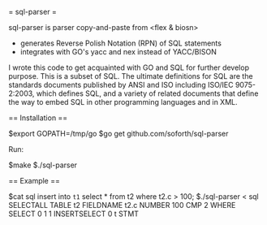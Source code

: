  = sql-parser =

 sql-parser is parser copy-and-paste from <flex & biosn>

 - generates Reverse Polish Notation (RPN) of SQL statements
 - integrates with GO's yacc and nex instead of YACC/BISON

I wrote this code to get acquainted with GO and SQL for further develop purpose. This is a subset of SQL. The ultimate definitions for SQL are the standards documents published by ANSI and
ISO including ISO/IEC 9075-2:2003, which defines SQL, and a variety of related documents
that define the way to embed SQL in other programming languages and in XML.

== Installation ==

  $export GOPATH=/tmp/go
  $go get github.com/soforth/sql-parser

Run:

  $make
  $./sql-parser

== Example ==

  $cat sql
  insert into `t1` select * from t2 where t2.c > 100;
  $./sql-parser < sql
  SELECTALL
  TABLE t2
  FIELDNAME t2.c
  NUMBER 100
  CMP 2
  WHERE
  SELECT 0 1 1
  INSERTSELECT 0 t
  STMT
  
